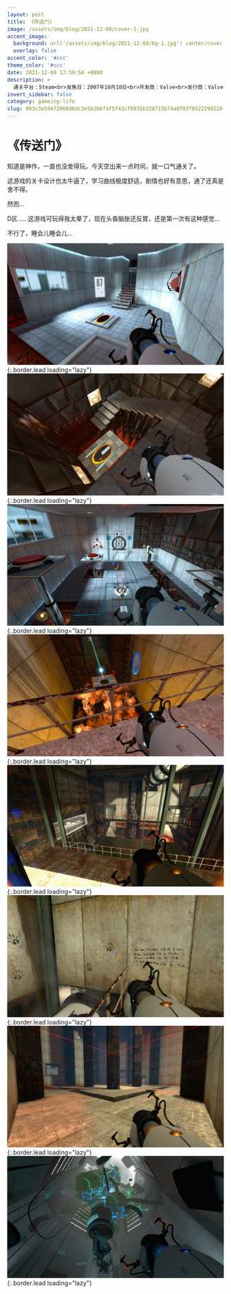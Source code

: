 ```yaml
---
layout: post
title: 《传送门》
image: /assets/img/blog/2021-12-08/cover-1.jpg
accent_image: 
  background: url('/assets/img/blog/2021-12-08/bg-1.jpg') center/cover
  overlay: false
accent_color: '#ccc'
theme_color: '#ccc'
date: 2021-12-08 17:59:54 +0800
description: >
  通关平台：Steam<br>发售日：2007年10月10日<br>开发商：Valve<br>发行商：Valve<br>个人评分：92
invert_sidebar: false
category: gameing-life
slug: 803c3e59472868d6dc3e5b2b6faf5f43cf6935b328715b74a8f03f8522290226
---
```


# 《传送门》

知道是神作，一直也没舍得玩。今天空出来一点时间，就一口气通关了。

这游戏的关卡设计也太牛逼了，学习曲线极度舒适，剧情也好有意思，通了还真是舍不得。

然而...

D区......这游戏可玩得我太晕了，现在头昏脑胀还反胃，还是第一次有这种感觉...

不行了，睡会儿睡会儿...

![](/assets/img/blog/2021-12-08/1-1.jpg){:.border.lead loading="lazy"}
![](/assets/img/blog/2021-12-08/2-1.jpg){:.border.lead loading="lazy"}
![](/assets/img/blog/2021-12-08/3-1.jpg){:.border.lead loading="lazy"}
![](/assets/img/blog/2021-12-08/4-1.jpg){:.border.lead loading="lazy"}
![](/assets/img/blog/2021-12-08/5-1.jpg){:.border.lead loading="lazy"}
![](/assets/img/blog/2021-12-08/6-1.jpg){:.border.lead loading="lazy"}
![](/assets/img/blog/2021-12-08/7-1.jpg){:.border.lead loading="lazy"}
![](/assets/img/blog/2021-12-08/8-1.jpg){:.border.lead loading="lazy"}

